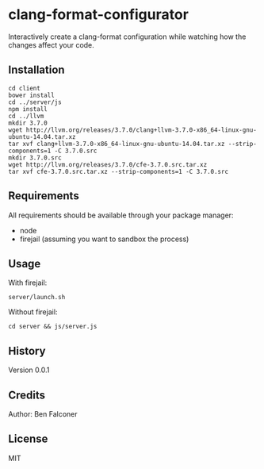 # clang-format-configurator
Interactively create a clang-format configuration while watching how the changes affect your code.
## Installation
```
cd client
bower install
cd ../server/js
npm install
cd ../llvm
mkdir 3.7.0
wget http://llvm.org/releases/3.7.0/clang+llvm-3.7.0-x86_64-linux-gnu-ubuntu-14.04.tar.xz
tar xvf clang+llvm-3.7.0-x86_64-linux-gnu-ubuntu-14.04.tar.xz --strip-components=1 -C 3.7.0.src
mkdir 3.7.0.src
wget http://llvm.org/releases/3.7.0/cfe-3.7.0.src.tar.xz
tar xvf cfe-3.7.0.src.tar.xz --strip-components=1 -C 3.7.0.src
```

## Requirements
All requirements should be available through your package manager:
* node
* firejail (assuming you want to sandbox the process)
## Usage
With firejail:
```
server/launch.sh
```

Without firejail:
```
cd server && js/server.js
```

## History
Version 0.0.1
## Credits
Author: Ben Falconer
## License
MIT
